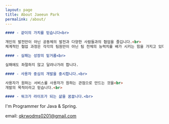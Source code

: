 ```yaml
---
layout: page
title: About Jaeeun Park
permalink: /about/
---
```


```markdown
#### - 같이의 가치를 믿습니다<br>

개인의 발전만이 아닌 공동체의 발전과 다양한 사람들과의 협업을 즐깁니다.<br>
체계적인 협업 과정은 각각의 팀원만이 아닌 팀 전체의 능력치를 배가 시키는 힘을 가지고 있다고 생각합니다.<br>

#### - 실패는 성장의 밑거름<br>

실패에도 좌절하지 않고 달려나가려 합니다.

#### - 사용자 중심의 개발을 중시합니다.<br>

사용자가 원하는 서비스를 사용자가 원하는 관점으로 만드는 것을<br>
개발의 목적이라고 믿습니다.<br>

#### - 워크가 라이프가 되는 삶을 꿈꿉니다.<br>
```

I'm Programmer for Java & Spring.

email: qkrwodms0201@gmail.com
